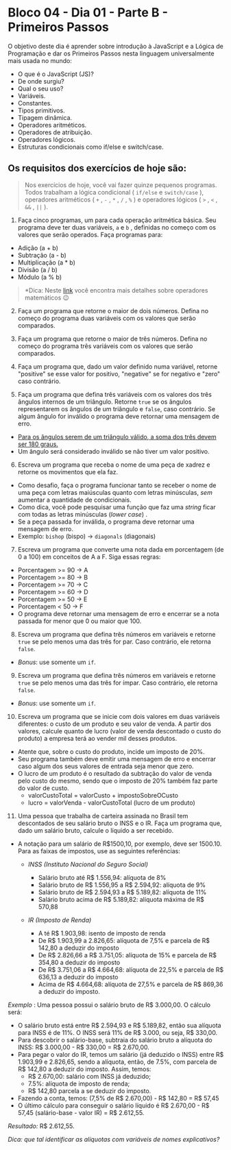# Bloco 04 - Dia 01 - Parte B - Primeiros Passos
O objetivo deste dia é aprender sobre introdução à JavaScript e a Lógica de Programação e dar os Primeiros Passos nesta linguagem universalmente mais usada no mundo: 
* O que é o JavaScript (JS)?
* De onde surgiu?
* Qual o seu uso?
* Variáveis.
* Constantes.
* Tipos primitivos.
* Tipagem dinâmica.
* Operadores aritméticos.
* Operadores de atribuição.
* Operadores lógicos.
* Estruturas condicionais como if/else e switch/case.

## Os requisitos dos exercícios de hoje são:

> Nos exercícios de hoje, você vai fazer quinze pequenos programas. Todos trabalham a lógica condicional ( `if/else` e `switch/case` ), operadores aritméticos ( `+` , `-` , `*` , `/` , `%` ) e operadores lógicos ( `>` , `<` , `&&` , `||` ).

1. Faça cinco programas, um para cada operação aritmética básica. Seu programa deve ter duas variáveis, `a` e `b` , definidas no começo com os valores que serão operados. Faça programas para:
* Adição (a + b)
* Subtração (a - b)
* Multiplicação (a * b)
* Divisão (a / b)
* Módulo (a % b)
> *Dica: Neste [link](https://developer.mozilla.org/pt-BR/docs/Learn/JavaScript/First_steps/Math) você encontra mais detalhes sobre operadores matemáticos 😉

2. Faça um programa que retorne o maior de dois números. Defina no começo do programa duas variáveis com os valores que serão comparados.

3. Faça um programa que retorne o maior de três números. Defina no começo do programa três variáveis com os valores que serão comparados.

4. Faça um programa que, dado um valor definido numa variável, retorne "positive" se esse valor for positivo, "negative" se for negativo e "zero" caso contrário.

5. Faça um programa que defina três variáveis com os valores dos três ângulos internos de um triângulo. Retorne `true` se os ângulos representarem os ângulos de um triângulo e `false`, caso contrário. Se algum ângulo for inválido o programa deve retornar uma mensagem de erro.

* [Para os ângulos serem de um triângulo válido, a soma dos três devem ser 180 graus.](https://blogdoenem.com.br/triangulos-propriedades/)
* Um ângulo será considerado inválido se não tiver um valor positivo.

6. Escreva um programa que receba o nome de uma peça de xadrez e retorne os movimentos que ela faz.
* Como desafio, faça o programa funcionar tanto se receber o nome de uma peça com letras maiúsculas quanto com letras minúsculas, *sem* aumentar a quantidade de condicionais.
* Como dica, você pode pesquisar uma função que faz uma *string* ficar com todas as letras minúsculas (*lower case*) .
* Se a peça passada for inválida, o programa deve retornar uma mensagem de erro.
* Exemplo: `bishop` (bispo) -> `diagonals` (diagonais)

7. Escreva um programa que converte uma nota dada em porcentagem (de 0 a 100) em conceitos de A a F. Siga essas regras:
* Porcentagem >= 90 -> A
* Porcentagem >= 80 -> B
* Porcentagem >= 70 -> C
* Porcentagem >= 60 -> D
* Porcentagem >= 50 -> E
* Porcentagem < 50 -> F
* O programa deve retornar uma mensagem de erro e encerrar se a nota passada for menor que 0 ou maior que 100.

8. Escreva um programa que defina três números em variáveis e retorne `true` se pelo menos uma das três for par. Caso contrário, ele retorna `false`.
* _Bonus_: use somente um `if`.

9. Escreva um programa que defina três números em variáveis e retorne `true` se pelo menos uma das três for ímpar. Caso contrário, ele retorna `false`.
* _Bonus_: use somente um `if`.

10. Escreva um programa que se inicie com dois valores em duas variáveis diferentes: o custo de um produto e seu valor de venda. A partir dos valores, calcule quanto de lucro (valor de venda descontado o custo do produto) a empresa terá ao vender mil desses produtos.
* Atente que, sobre o custo do produto, incide um imposto de 20%.
* Seu programa também deve emitir uma mensagem de erro e encerrar caso algum dos seus valores de entrada seja menor que zero.
* O lucro de um produto é o resultado da subtração do valor de venda pelo custo do mesmo, sendo que o imposto de 20% também faz parte do valor de custo.
    * valorCustoTotal = valorCusto + impostoSobreOCusto
    * lucro = valorVenda - valorCustoTotal (lucro de um produto)
  
11. Uma pessoa que trabalha de carteira assinada no Brasil tem descontados de seu salário bruto o INSS e o IR. Faça um programa que, dado um salário bruto, calcule o líquido a ser recebido.
* A notação para um salário de R$1500,10, por exemplo, deve ser 1500.10. Para as faixas de impostos, use as seguintes referências:
  * _INSS (Instituto Nacional do Seguro Social)_
    * Salário bruto até R$ 1.556,94: alíquota de 8%
    * Salário bruto de R$ 1.556,95 a R$ 2.594,92: alíquota de 9%
    * Salário bruto de R$ 2.594,93 a R$ 5.189,82: alíquota de 11%
    * Salário bruto acima de R$ 5.189,82: alíquota máxima de R$ 570,88
    
  * _IR (Imposto de Renda)_
    * A té R$ 1.903,98: isento de imposto de renda
    * De R$ 1.903,99 a 2.826,65: alíquota de 7,5% e parcela de R$ 142,80 a deduzir do imposto
    * De R$ 2.826,66 a R$ 3.751,05: alíquota de 15% e parcela de R$ 354,80 a deduzir do imposto
    * De R$ 3.751,06 a R$ 4.664,68: alíquota de 22,5% e parcela de R$ 636,13 a deduzir do imposto
    * Acima de R$ 4.664,68: alíquota de 27,5% e parcela de R$ 869,36 a deduzir do imposto.

_Exemplo_ : Uma pessoa possui o salário bruto de R$ 3.000,00. O cálculo será:
* O salário bruto está entre R$ 2.594,93 e R$ 5.189,82, então sua alíquota para INSS é de 11%. O INSS será 11% de R$ 3.000, ou seja, R$ 330,00.
* Para descobrir o salário-base, subtraia do salário bruto a alíquota do INSS: R$ 3.000,00 - R$ 330,00 = R$ 2.670,00.
* Para pegar o valor do IR, temos um salário (já deduzido o INSS) entre R$ 1.903,99 e 2.826,65, sendo a alíquota, então, de 7.5%, com parcela de R$ 142,80 a deduzir do imposto. Assim, temos:
    * R$ 2.670,00: salário com INSS já deduzido;
    * 7.5%: alíquota de imposto de renda;
    * R$ 142,80 parcela a se deduzir do imposto.
* Fazendo a conta, temos: (7,5% de R$ 2.670,00) - R$ 142,80 = R$ 57,45
* O último cálculo para conseguir o salário líquido é R$ 2.670,00 - R$ 57,45 (salário-base - valor IR) = R$ 2.612,55.

_Resultado:_ R$ 2.612,55.

*Dica: que tal identificar as alíquotas com variáveis de nomes explicativos?*
